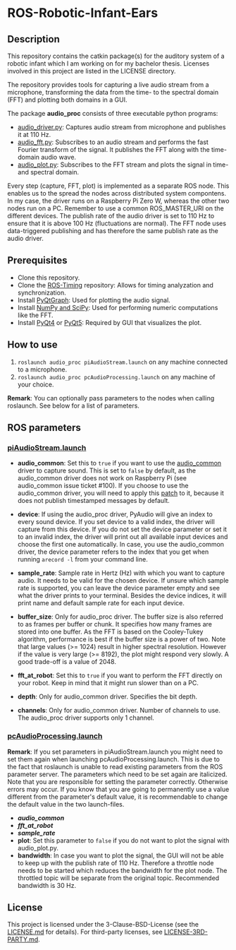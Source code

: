 # ROS-Robotic-Infant-Ears

## Description
This repository contains the catkin package(s) for the auditory system of a robotic infant which I am working on for my bachelor thesis. Licenses involved in this project are listed in the LICENSE directory.

The repository provides tools for capturing a live audio stream from a microphone, transforming the data from the time- to the spectral domain (FFT) and plotting both domains in a GUI.

The package **audio_proc** consists of three executable python programs:

- [audio_driver.py](audio_proc/src/audio_proc/audio_driver.py): Captures audio stream from microphone and publishes it at 110 Hz.
- [audio_fft.py](audio_proc/src/audio_proc/audio_fft.py): Subscribes to an audio stream and performs the fast Fourier transform of the signal. It publishes the FFT along with the time-domain audio wave.
- [audio_plot.py](audio_proc/src/audio_proc/audio_plot.py): Subscribes to the FFT stream and plots the signal in time- and spectral domain.

Every step (capture, FFT, plot) is implemented as a separate ROS node. This enables us to the spread the nodes across distributed system compontens. In my case, the driver runs on a Raspberry Pi Zero W, whereas the other two nodes run on a PC. Remember to use a common ROS_MASTER_URI on the different devices. The publish rate of the audio driver is set to 110 Hz to ensure that it is above 100 Hz (fluctuations are normal). The FFT node uses data-triggered publishing and has therefore the same publish rate as the audio driver.

## Prerequisites
- Clone this repository.
- Clone the [ROS-Timing](https://github.com/pjckoch/ROS-Timing.git) repository: Allows for timing analyzation and synchronization.
- Install [PyQtGraph](http://pyqtgraph.org/documentation/installation.html): Used for plotting the audio signal.
- Install [NumPy and SciPy](https://www.scipy.org/install.html): Used for performing numeric computations like the FFT.
- Install [PyQt4](http://pyqt.sourceforge.net/Docs/PyQt4/installation.html) or [PyQt5](http://pyqt.sourceforge.net/Docs/PyQt5/installation.html): Required by GUI that visualizes the plot.

## How to use
1. `roslaunch audio_proc piAudioStream.launch` on any machine connected to a microphone.
2. `roslaunch audio_proc pcAudioProcessing.launch` on any machine of your choice.

**Remark**: You can optionally pass parameters to the nodes when calling roslaunch. See below for a list of parameters.

## ROS parameters

### [piAudioStream.launch](audio_proc/launch/piAudioStream.launch)
- **audio_common**: Set this to `true` if you want to use the [audio_common](https://github.com/ros-drivers/audio_common.git) driver to capture sound. This is set to `false` by default, as the audio_common driver does not work on Raspberry Pi (see audio_common issue ticket #100). If you choose to use the audio_common driver, you will need to apply this [patch](patch/audio_common_capture_timestamped.patch) to it, because it does not publish timestamped messages by default.
- **device**: If using the audio_proc driver, PyAudio will give an index to every sound device. If you set device to a valid index, the driver will capture from this device. If you do not set the device parameter or set it to an invalid index, the driver will print out all available input devices and choose the first one automatically. In case, you use the audio_common driver, the device parameter refers to the index that you get when running `arecord -l` from your command line.
- **sample_rate**: Sample rate in Hertz (Hz) with which you want to capture audio. It needs to be valid for the chosen device. If unsure which sample rate is supported, you can leave the device parameter empty and see what the driver prints to your terminal. Besides the device indices, it will print name and default sample rate for each input device.
- **buffer_size**: Only for audio_proc driver. The buffer size is also referred to as frames per buffer or chunk. It specifies how many frames are stored into one buffer. As the FFT is based on the Cooley-Tukey algorithm, performance is best if the buffer size is a power of two. Note that large values (>= 1024) result in higher spectral resolution. However if the value is very large (>= 8192), the plot might respond very slowly. A good trade-off is a value of 2048.
- **fft_at_robot**: Set this to `true` if you want to perform the FFT directly on your robot. Keep in mind that it might run slower than on a PC.
- **depth**: Only for audio_common driver. Specifies the bit depth.

- **channels**: Only for audio_common driver. Number of channels to use. The audio_proc driver supports only 1 channel.

### [pcAudioProcessing.launch](audio_proc/launch/pcAudioProcessing.launch)
**Remark**: If you set parameters in piAudioStream.launch you might need to set them again when launching pcAudioProcessing.launch. This is due to the fact that roslaunch is unable to read existing parameters from the ROS parameter server. The parameters which need to be set again are italicized. Note that you are responsible for setting the parameter correctly. Otherwise errors may occur. If you know that you are going to permanently use a value different from the parameter's default value, it is recommendable to change the default value in the two launch-files.

- ***audio_common***
- ***fft_at_robot***
- ***sample_rate***
- **plot**: Set this parameter to `false` if you do not want to plot the signal with audio_plot.py.
- **bandwidth**: In case you want to plot the signal, the GUI will not be able to keep up with the publish rate of 110 Hz. Therefore a throttle node needs to be started which reduces the bandwidth for the plot node. The throttled topic will be separate from the original topic. Recommended bandwidth is 30 Hz.

## License

This project is licensed under the 3-Clause-BSD-License (see the [LICENSE.md](LICENSE/LICENSE.md) for details). For third-party licenses, see [LICENSE-3RD-PARTY.md](LICENSE/LICENSE-3RD-PARTY.md).
